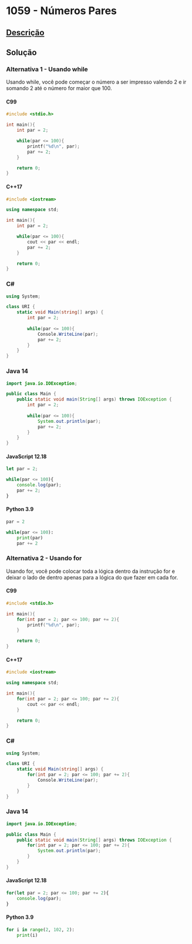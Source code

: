 # 1059 - Números Pares

## [Descrição](https://www.beecrowd.com.br/judge/pt/problems/view/1059)

## Solução

### Alternativa 1 - Usando while

Usando while, você pode começar o número a ser impresso valendo 2 e ir somando 2 até o número for maior que 100.

#### C99

```c
#include <stdio.h>

int main(){
    int par = 2;

    while(par <= 100){
        printf("%d\n", par);
        par += 2;
    }

    return 0;
}
```

#### C++17

```cpp
#include <iostream>

using namespace std;

int main(){
    int par = 2;

    while(par <= 100){
        cout << par << endl;
        par += 2;
    }

    return 0;
}
```

### C#

```cs
using System;

class URI {
    static void Main(string[] args) {
        int par = 2;
        
        while(par <= 100){
            Console.WriteLine(par);
            par += 2;
        }
    }
}
```

### Java 14

```java
import java.io.IOException;

public class Main {
    public static void main(String[] args) throws IOException {
        int par = 2;
        
        while(par <= 100){
            System.out.println(par);
            par += 2;
        }
    }
}
```

#### JavaScript 12.18

```javascript
let par = 2;

while(par <= 100){
    console.log(par);
    par += 2;
}
```

#### Python 3.9

```python
par = 2

while(par <= 100):
    print(par)
    par += 2
```

### Alternativa 2 - Usando for

Usando for, você pode colocar toda a lógica dentro da instrução for e deixar o lado de dentro apenas para a lógica do que fazer em cada for.

#### C99

```c
#include <stdio.h>

int main(){
    for(int par = 2; par <= 100; par += 2){
        printf("%d\n", par);
    }

    return 0;
}
```

#### C++17

```cpp
#include <iostream>

using namespace std;

int main(){
    for(int par = 2; par <= 100; par += 2){
        cout << par << endl;
    }

    return 0;
}
```

### C#

```cs
using System;

class URI {
    static void Main(string[] args) {
        for(int par = 2; par <= 100; par += 2){
            Console.WriteLine(par);
        }
    }
}
```

### Java 14

```java
import java.io.IOException;

public class Main {
    public static void main(String[] args) throws IOException {
        for(int par = 2; par <= 100; par += 2){
            System.out.println(par);
        }
    }
}
```

#### JavaScript 12.18

```javascript
for(let par = 2; par <= 100; par += 2){
    console.log(par);
}
```

#### Python 3.9

```python
for i in range(2, 102, 2):
    print(i)
```